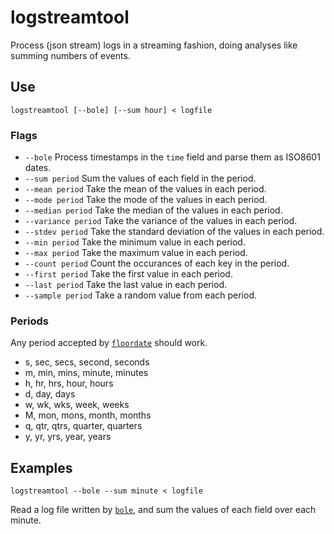 logstreamtool
=============

Process (json stream) logs in a streaming fashion, doing analyses like summing
numbers of events.

Use
-----

```shell
logstreamtool [--bole] [--sum hour] < logfile
```

### Flags

* `--bole` Process timestamps in the `time` field and parse them as ISO8601 dates.
* `--sum period` Sum the values of each field in the period.
* `--mean period` Take the mean of the values in each period.
* `--mode period` Take the mode of the values in each period.
* `--median period` Take the median of the values in each period.
* `--variance period` Take the variance of the values in each period.
* `--stdev period` Take the standard deviation of the values in each period.
* `--min period` Take the minimum value in each period.
* `--max period` Take the maximum value in each period.
* `--count period` Count the occurances of each key in the period.
* `--first period` Take the first value in each period.
* `--last period` Take the last value in each period.
* `--sample period` Take a random value from each period.

### Periods

Any period accepted by [`floordate`](https://npmjs.com/packages/floordate) should work.

* s, sec, secs, second, seconds
* m, min, mins, minute, minutes
* h, hr, hrs, hour, hours
* d, day, days
* w, wk, wks, week, weeks
* M, mon, mons, month, months
* q, qtr, qtrs, quarter, quarters
* y, yr, yrs, year, years

Examples
--------

```shell
logstreamtool --bole --sum minute < logfile
```

Read a log file written by [`bole`](https://npmjs.com/packages/bole), and sum
the values of each field over each minute.


